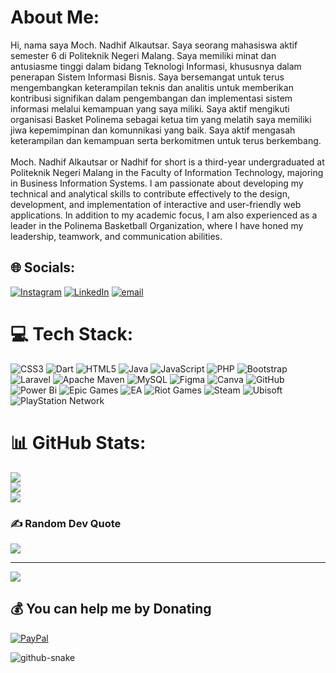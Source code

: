# About Me:
Hi, nama saya Moch. Nadhif Alkautsar. Saya seorang mahasiswa aktif semester 6 di Politeknik Negeri Malang. Saya memiliki minat dan antusiasme tinggi dalam bidang Teknologi Informasi, khususnya dalam penerapan Sistem Informasi Bisnis. Saya bersemangat untuk terus mengembangkan keterampilan teknis dan analitis untuk memberikan kontribusi signifikan dalam pengembangan dan implementasi sistem informasi melalui kemampuan yang saya miliki. Saya aktif mengikuti organisasi Basket Polinema sebagai ketua tim yang melatih saya memiliki jiwa kepemimpinan dan komunnikasi yang baik. Saya aktif mengasah keterampilan dan kemampuan serta berkomitmen untuk terus berkembang.
<br><br>
Moch. Nadhif Alkautsar or Nadhif for short is a third-year undergraduated at Politeknik Negeri Malang in the Faculty of Information Technology, majoring in Business Information Systems. I am passionate about developing my technical and analytical skills to contribute effectively to the design, development, and implementation of interactive and user-friendly web applications. In addition to my academic focus, I am also experienced as a leader in the Polinema Basketball Organization, where I have honed my leadership, teamwork, and communication abilities.


## 🌐 Socials:
[![Instagram](https://img.shields.io/badge/Instagram-%23E4405F.svg?logo=Instagram&logoColor=white)](https://instagram.com/nadhiiif18_) [![LinkedIn](https://img.shields.io/badge/LinkedIn-%230077B5.svg?logo=linkedin&logoColor=white)](https://www.linkedin.com/in/moch-nadhif-alkautsar-b0581a23a/) [![email](https://img.shields.io/badge/Email-D14836?logo=gmail&logoColor=white)](mailto:nadhifalkautsar18@gmail.com) 

# 💻 Tech Stack:
![CSS3](https://img.shields.io/badge/css3-%231572B6.svg?style=flat&logo=css3&logoColor=white) ![Dart](https://img.shields.io/badge/dart-%230175C2.svg?style=flat&logo=dart&logoColor=white) ![HTML5](https://img.shields.io/badge/html5-%23E34F26.svg?style=flat&logo=html5&logoColor=white) ![Java](https://img.shields.io/badge/java-%23ED8B00.svg?style=flat&logo=openjdk&logoColor=white) ![JavaScript](https://img.shields.io/badge/javascript-%23323330.svg?style=flat&logo=javascript&logoColor=%23F7DF1E) ![PHP](https://img.shields.io/badge/php-%23777BB4.svg?style=flat&logo=php&logoColor=white) ![Bootstrap](https://img.shields.io/badge/bootstrap-%238511FA.svg?style=flat&logo=bootstrap&logoColor=white) ![Laravel](https://img.shields.io/badge/laravel-%23FF2D20.svg?style=flat&logo=laravel&logoColor=white) ![Apache Maven](https://img.shields.io/badge/Apache%20Maven-C71A36?style=flat&logo=Apache%20Maven&logoColor=white) ![MySQL](https://img.shields.io/badge/mysql-4479A1.svg?style=flat&logo=mysql&logoColor=white) ![Figma](https://img.shields.io/badge/figma-%23F24E1E.svg?style=flat&logo=figma&logoColor=white) ![Canva](https://img.shields.io/badge/Canva-%2300C4CC.svg?style=flat&logo=Canva&logoColor=white) ![GitHub](https://img.shields.io/badge/github-%23121011.svg?style=flat&logo=github&logoColor=white) ![Power Bi](https://img.shields.io/badge/power_bi-F2C811?style=flat&logo=powerbi&logoColor=black) ![Epic Games](https://img.shields.io/badge/epicgames-%23313131.svg?style=flat&logo=epicgames&logoColor=white) ![EA](https://img.shields.io/badge/ea-%23000000.svg?style=flat&logo=ea&logoColor=white) ![Riot Games](https://img.shields.io/badge/riotgames-D32936.svg?style=flat&logo=riotgames&logoColor=white) ![Steam](https://img.shields.io/badge/steam-%23000000.svg?style=flat&logo=steam&logoColor=white) ![Ubisoft](https://img.shields.io/badge/Ubisoft-%23F5F5F5.svg?style=flat&logo=Ubisoft&logoColor=black) ![PlayStation Network](https://img.shields.io/badge/PSN-%230070D1.svg?style=flat&logo=Playstation&logoColor=white)
# 📊 GitHub Stats:
![](https://github-readme-stats.vercel.app/api?username=nadhif1867&theme=dark&hide_border=false&include_all_commits=false&count_private=false)<br/>
![](https://nirzak-streak-stats.vercel.app/?user=nadhif1867&theme=dark&hide_border=false)<br/>
![](https://github-readme-stats.vercel.app/api/top-langs/?username=nadhif1867&theme=dark&hide_border=false&include_all_commits=false&count_private=false&layout=compact)

### ✍️ Random Dev Quote
![](https://quotes-github-readme.vercel.app/api?type=horizontal&theme=dark)

---
[![](https://visitcount.itsvg.in/api?id=nadhif1867&icon=5&color=1)](https://visitcount.itsvg.in)

  ## 💰 You can help me by Donating
  [![PayPal](https://img.shields.io/badge/PayPal-00457C?style=for-the-badge&logo=paypal&logoColor=white)](https://paypal.me/@NadhifAlkautsar) 

  
<!-- Proudly created with GPRM ( https://gprm.itsvg.in ) -->

<picture>
  <source media="(prefers-color-scheme: dark)" srcset="https://raw.githubusercontent.com/tobiasmeyhoefer/tobiasmeyhoefer/output/github-snake-dark.svg" />
  <source media="(prefers-color-scheme: light)" srcset="https://raw.githubusercontent.com/tobiasmeyhoefer/tobiasmeyhoefer/output/github-snake.svg" />
  <img alt="github-snake" src="https://raw.githubusercontent.com/tobiasmeyhoefer/tobiasmeyhoefer/output/github-snake.svg" />
</picture>
